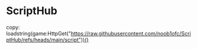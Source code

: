 # ScriptHub

copy: loadstring(game:HttpGet("https://raw.githubusercontent.com/noob1ofc/ScriptHub/refs/heads/main/script"))()
